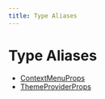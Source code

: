 ```yaml
---
title: Type Aliases
---
```


# Type Aliases

- [ContextMenuProps](type-alias.ContextMenuProps.md)
- [ThemeProviderProps](type-alias.ThemeProviderProps.md)
